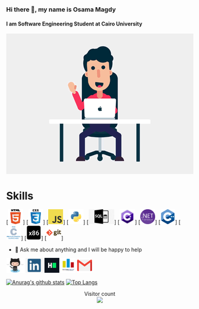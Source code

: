### Hi there 👋, my name is Osama Magdy
#### I am Software Engineering Student at Cairo University
![I am Software Engineering Student at Cairo University](https://github.com/osamamagdy/osamamagdy/blob/main/Welcome.gif)


# Skills
[<img src='https://github.com/osamamagdy/osamamagdy/blob/main/html.png' height='40'>]
[<img src='https://github.com/osamamagdy/osamamagdy/blob/main/css.png' height='40'>] 
[<img src='https://github.com/osamamagdy/osamamagdy/blob/main/javascript.png' height='40'>] 
[<img src='https://github.com/osamamagdy/osamamagdy/blob/main/python.png' height='40'>] 
[<img src='https://github.com/osamamagdy/osamamagdy/blob/main/SQL .png' height='40'>]
[<img src='https://github.com/osamamagdy/osamamagdy/blob/main/csharp.png' height='40'>]
[<img src='https://github.com/osamamagdy/osamamagdy/blob/main/Net.png' height='40'>]
[<img src='https://github.com/osamamagdy/osamamagdy/blob/main/cpp.png' height='40'>]
[<img src='https://github.com/osamamagdy/osamamagdy/blob/main/c.png' height='40'>]
[<img src='https://github.com/osamamagdy/osamamagdy/blob/main/Assembly x86.png' height='40'>]
[<img src='https://github.com/osamamagdy/osamamagdy/blob/main/git.png' height='40'>] 

- 💬 Ask me about anything and I will be happy to help 


[<img src='https://github.com/osamamagdy/osamamagdy/blob/main/Github.png' alt='github' height='40'>](https://github.com/osamamagdy)  [<img src='https://github.com/osamamagdy/osamamagdy/blob/main/linkedin.png' alt='linkedin' height='40'>](https://www.linkedin.com/in/osama-m-8a0b0b137/)  [<img src='https://github.com/osamamagdy/osamamagdy/blob/main/HackerRank.png' alt='hackerrank' height='40'>](https://www.hackerrank.com/osamamagdy174?hr_r=1)  [<img src='https://github.com/osamamagdy/osamamagdy/blob/main/Codeforces.png' alt='codeforces' height='40'>](https://codeforces.com/profile/Ossama_Magdy)   [<img src='https://github.com/osamamagdy/osamamagdy/blob/main/gmail.png' alt='codeforces' height='40'>](mailto:osamamagdy174@gmail.com)  



[![Anurag's github stats](https://github-readme-stats.vercel.app/api?username=osamamagdy&count_private=true&show_icons=true&theme=radical)](https://github.com/anuraghazra/github-readme-stats)
[![Top Langs](https://github-readme-stats.vercel.app/api/top-langs/?username=osamamagdy&show_icons=true&theme=radical&layout=compact)](https://github.com/anuraghazra/github-readme-stats)


<p align="center"> 
  Visitor count<br>
  <img src="https://profile-counter.glitch.me/osamamagdy/count.svg" />
</p>
